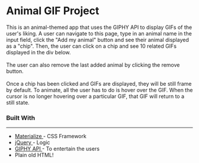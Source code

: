 <h1>Animal GIF Project</h1>
<p>This is an animal-themed app that uses the GIPHY API to display GIFs of the user's liking. A user can navigate to this page, type in an animal name in the input field, click the "Add my animal" button and see their animal displayed as a "chip". Then, the user can click on a chip and see 10 related GIFs displayed in the div below.<br><br>The user can also remove the last added animal by clicking the remove button.<br><br>Once a chip has been clicked and GIFs are displayed, they will be still frame by default. To animate, all the user has to do is hover over the GIF. When the cursor is no longer hovering over a particular GIF, that GIF will return to a still state.</p>
<h3>Built With</h3>
<hr>
<ul>
  <li><a href="http://materializecss.com/">Materialize </a> - CSS Framework</li>
  <li><a href="http://jquery.com/">jQuery </a> - Logic</li>
  <li><a href="https://developers.giphy.com/">GIPHY API </a> - To entertain the users</li>
  <li>Plain old HTML!</li>
</ul>

